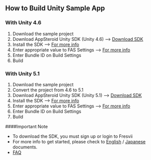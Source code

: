 ## How to Build Unity Sample App


### With Unity 4.6
1. Download the sample project
2. Download AppSteroid Unity SDK (Unity 4.6) --> [Download SDK](https://fresvii.com/downloads)
3. Install the SDK --> [For more info](https://github.com/fresvii/appsteroid-sdk-unity-documents/blob/master/en/GetStarted.md)
4. Enter appropriate value to FAS Settings --> [For more info](https://github.com/fresvii/appsteroid-sdk-unity-documents/blob/master/en/GetStarted.md)
5. Enter Bundle ID on Build Settings
6. Build

### With Unity 5.1
1. Download the sample project
2. Convert the project from 4.6 to 5.1
3. Download AppSteroid Unity SDK (Unity 5.1) --> [Download SDK](https://fresvii.com/downloads)
4. Install the SDK --> [For more info](https://github.com/fresvii/appsteroid-sdk-unity-documents/blob/master/en/GetStarted.md)
5. Enter appropriate value to FAS Settings --> [For more info](https://github.com/fresvii/appsteroid-sdk-unity-documents/blob/master/en/GetStarted.md)
6. Enter Bundle ID on Build Settings
7. Build

####Important Note
* To download the SDK, you must sign up or login to Fresvii
* For more info to get started, please check to [English](https://github.com/fresvii/appsteroid-sdk-unity-documents/blob/master/en/AppSteroidSDK.md) / [Japanese](https://github.com/fresvii/appsteroid-sdk-unity-documents/blob/master/ja/AppSteroidSDK.md) documents.
* [FAQ](https://github.com/fresvii/appsteroid-sdk-unity-documents/blob/master/en/FAQ.md)
